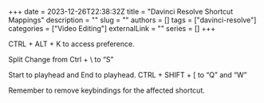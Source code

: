 +++ 
date = 2023-12-26T22:38:32Z
title = "Davinci Resolve Shortcut Mappings"
description = ""
slug = ""
authors = []
tags = ["davinci-resolve"]
categories = ["Video Editing"]
externalLink = ""
series = []
+++

CTRL + ALT + K to access preference.

Split Change from Ctrl + \ to “S”

Start to playhead and End to playhead. CTRL + SHIFT + [ to “Q” and “W”

Remember to remove keybindings for the affected shortcut.
